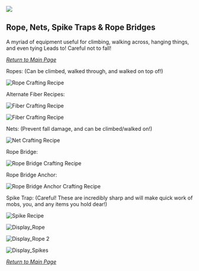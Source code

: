 ![](../banner_rope.png)

## Rope, Nets, Spike Traps & Rope Bridges

A myriad of equipment useful for climbing, walking across, hanging things, and even tying Leads to! Careful not to fall!

_[Return to Main Page](README.md)_

Ropes: (Can be climbed, walked through, and walked on top of!)

![Rope Crafting Recipe](../rope.png)

Alternate Fiber Recipes:

![Fiber Crafting Recipe](../sugar-fiber.png)

![Fiber Crafting Recipe](../bamboo-fiber.png)

Nets: (Prevent fall damage, and can be climbed/walked on!)

![Net Crafting Recipe](../net.png)

Rope Bridge:

![Rope Bridge Crafting Recipe](../bridge.png)

Rope Bridge Anchor:

![Rope Bridge Anchor Crafting Recipe](../anchor.png)

Spike Trap: (Careful! These are incredibly sharp and will make quick work of mobs, you, and any items you hold dear!)

![Spike Recipe](../spikes.png)

![Display_Rope](../display_rope_1.png)

![Display_Rope 2](../display_rope_2.png)

![Display_Spikes](../spikes_display.png)

_[Return to Main Page](README.md)_
